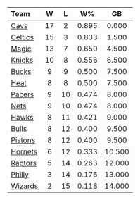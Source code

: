 | Team                            |  W  |  L  |  W%   |   GB   |
|:--------------------------------|:---:|:---:|:-----:|:------:|
| [Cavs](/r/clevelandcavs)        | 17  |  2  | 0.895 | 0.000  |
| [Celtics](/r/bostonceltics)     | 15  |  3  | 0.833 | 1.500  |
| [Magic](/r/OrlandoMagic)        | 13  |  7  | 0.650 | 4.500  |
| [Knicks](/r/NYKnicks)           | 10  |  8  | 0.556 | 6.500  |
| [Bucks](/r/MkeBucks)            |  9  |  9  | 0.500 | 7.500  |
| [Heat](/r/heat)                 |  8  |  8  | 0.500 | 7.500  |
| [Pacers](/r/pacers)             |  9  | 10  | 0.474 | 8.000  |
| [Nets](/r/GoNets)               |  9  | 10  | 0.474 | 8.000  |
| [Hawks](/r/AtlantaHawks)        |  8  | 11  | 0.421 | 9.000  |
| [Bulls](/r/chicagobulls)        |  8  | 12  | 0.400 | 9.500  |
| [Pistons](/r/DetroitPistons)    |  8  | 12  | 0.400 | 9.500  |
| [Hornets](/r/CharlotteHornets)  |  6  | 12  | 0.333 | 10.500 |
| [Raptors](/r/torontoraptors)    |  5  | 14  | 0.263 | 12.000 |
| [Philly](/r/sixers)             |  3  | 14  | 0.176 | 13.000 |
| [Wizards](/r/washingtonwizards) |  2  | 15  | 0.118 | 14.000 |